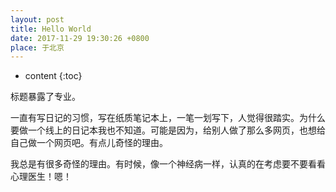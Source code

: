 ```yaml
---
layout: post
title: Hello World
date: 2017-11-29 19:30:26 +0800
place: 于北京
---
```

* content
{:toc}
 
标题暴露了专业。

一直有写日记的习惯，写在纸质笔记本上，一笔一划写下，人觉得很踏实。为什么要做一个线上的日记本我也不知道。可能是因为，给别人做了那么多网页，也想给自己做一个网页吧。有点儿奇怪的理由。

我总是有很多奇怪的理由。有时候，像一个神经病一样，认真的在考虑要不要看看心理医生！嗯！

